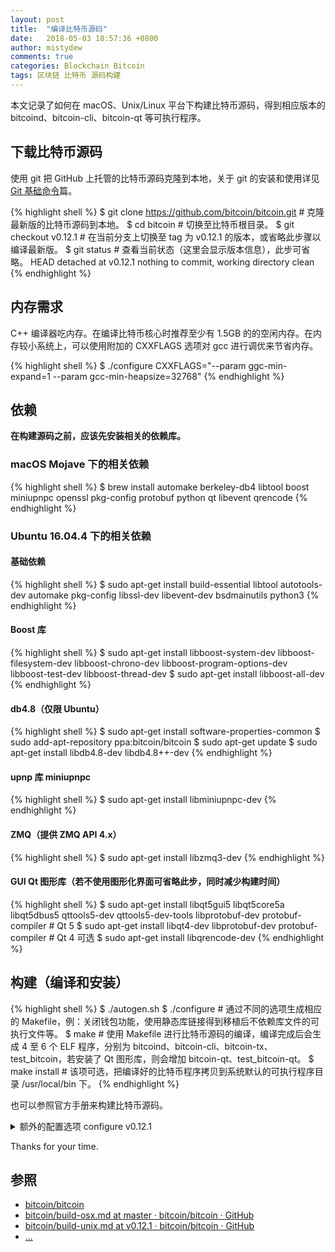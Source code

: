 ```yaml
---
layout: post
title:  "编译比特币源码"
date:   2018-05-03 18:57:36 +0800
author: mistydew
comments: true
categories: Blockchain Bitcoin
tags: 区块链 比特币 源码构建
---
```

本文记录了如何在 macOS、Unix/Linux 平台下构建比特币源码，得到相应版本的 bitcoind、bitcoin-cli、bitcoin-qt 等可执行程序。

## 下载比特币源码

使用 git 把 GitHub 上托管的比特币源码克隆到本地，关于 git 的安装和使用详见 [Git 基础命令](/blog/2018/04/git-commands.html)篇。

{% highlight shell %}
$ git clone https://github.com/bitcoin/bitcoin.git # 克隆最新版的比特币源码到本地。
$ cd bitcoin # 切换至比特币根目录。
$ git checkout v0.12.1 # 在当前分支上切换至 tag 为 v0.12.1 的版本，或省略此步骤以编译最新版。
$ git status # 查看当前状态（这里会显示版本信息），此步可省略。
HEAD detached at v0.12.1
nothing to commit, working directory clean
{% endhighlight %}

## 内存需求

C++ 编译器吃内存。在编译比特币核心时推荐至少有 1.5GB 的的空闲内存。在内存较小系统上，可以使用附加的 CXXFLAGS 选项对 gcc 进行调优来节省内存。

{% highlight shell %}
$ ./configure CXXFLAGS="--param ggc-min-expand=1 --param gcc-min-heapsize=32768"
{% endhighlight %}

## 依赖

**在构建源码之前，应该先安装相关的依赖库。**

### macOS Mojave 下的相关依赖

{% highlight shell %}
$ brew install automake berkeley-db4 libtool boost miniupnpc openssl pkg-config protobuf python qt libevent qrencode
{% endhighlight %}

### Ubuntu 16.04.4 下的相关依赖

#### 基础依赖

{% highlight shell %}
$ sudo apt-get install build-essential libtool autotools-dev automake pkg-config libssl-dev libevent-dev bsdmainutils python3
{% endhighlight %}

#### Boost 库

{% highlight shell %}
$ sudo apt-get install libboost-system-dev libboost-filesystem-dev libboost-chrono-dev libboost-program-options-dev libboost-test-dev libboost-thread-dev
$ sudo apt-get install libboost-all-dev
{% endhighlight %}

#### db4.8（仅限 Ubuntu）

{% highlight shell %}
$ sudo apt-get install software-properties-common
$ sudo add-apt-repository ppa:bitcoin/bitcoin
$ sudo apt-get update
$ sudo apt-get install libdb4.8-dev libdb4.8++-dev
{% endhighlight %}

#### upnp 库 miniupnpc

{% highlight shell %}
$ sudo apt-get install libminiupnpc-dev
{% endhighlight %}

#### ZMQ（提供 ZMQ API 4.x）

{% highlight shell %}
$ sudo apt-get install libzmq3-dev
{% endhighlight %}

#### GUI Qt 图形库（若不使用图形化界面可省略此步，同时减少构建时间）

{% highlight shell %}
$ sudo apt-get install libqt5gui5 libqt5core5a libqt5dbus5 qttools5-dev qttools5-dev-tools libprotobuf-dev protobuf-compiler # Qt 5
$ sudo apt-get install libqt4-dev libprotobuf-dev protobuf-compiler # Qt 4 可选
$ sudo apt-get install libqrencode-dev
{% endhighlight %}

## 构建（编译和安装）

{% highlight shell %}
$ ./autogen.sh
$ ./configure # 通过不同的选项生成相应的 Makefile，例：关闭钱包功能，使用静态库链接得到移植后不依赖库文件的可执行文件等。
$ make # 使用 Makefile 进行比特币源码的编译，编译完成后会生成 4 至 6 个 ELF 程序，分别为 bitcoind、bitcoin-cli、bitcoin-tx、test_bitcoin，若安装了 Qt 图形库，则会增加 bitcoin-qt、test_bitcoin-qt。
$ make install # 该项可选，把编译好的比特币程序拷贝到系统默认的可执行程序目录 /usr/local/bin 下。
{% endhighlight %}

也可以参照官方手册来构建比特币源码。

<details>
<summary>额外的配置选项 configure v0.12.1</summary>
{% highlight shell %}
$ ./configure --help
`configure' configures Bitcoin Core 0.12.1 to adapt to many kinds of systems.

Usage: ./configure [OPTION]... [VAR=VALUE]...

To assign environment variables (e.g., CC, CFLAGS...), specify them as
VAR=VALUE.  See below for descriptions of some of the useful variables.

Defaults for the options are specified in brackets.

Configuration:
  -h, --help              display this help and exit
      --help=short        display options specific to this package
      --help=recursive    display the short help of all the included packages
  -V, --version           display version information and exit
  -q, --quiet, --silent   do not print `checking ...' messages
      --cache-file=FILE   cache test results in FILE [disabled]
  -C, --config-cache      alias for `--cache-file=config.cache'
  -n, --no-create         do not create output files
      --srcdir=DIR        find the sources in DIR [configure dir or `..']

Installation directories:
  --prefix=PREFIX         install architecture-independent files in PREFIX
                          [/usr/local]
  --exec-prefix=EPREFIX   install architecture-dependent files in EPREFIX
                          [PREFIX]

By default, `make install' will install all the files in
`/usr/local/bin', `/usr/local/lib' etc.  You can specify
an installation prefix other than `/usr/local' using `--prefix',
for instance `--prefix=$HOME'.

For better control, use the options below.

Fine tuning of the installation directories:
  --bindir=DIR            user executables [EPREFIX/bin]
  --sbindir=DIR           system admin executables [EPREFIX/sbin]
  --libexecdir=DIR        program executables [EPREFIX/libexec]
  --sysconfdir=DIR        read-only single-machine data [PREFIX/etc]
  --sharedstatedir=DIR    modifiable architecture-independent data [PREFIX/com]
  --localstatedir=DIR     modifiable single-machine data [PREFIX/var]
  --libdir=DIR            object code libraries [EPREFIX/lib]
  --includedir=DIR        C header files [PREFIX/include]
  --oldincludedir=DIR     C header files for non-gcc [/usr/include]
  --datarootdir=DIR       read-only arch.-independent data root [PREFIX/share]
  --datadir=DIR           read-only architecture-independent data [DATAROOTDIR]
  --infodir=DIR           info documentation [DATAROOTDIR/info]
  --localedir=DIR         locale-dependent data [DATAROOTDIR/locale]
  --mandir=DIR            man documentation [DATAROOTDIR/man]
  --docdir=DIR            documentation root [DATAROOTDIR/doc/bitcoin]
  --htmldir=DIR           html documentation [DOCDIR]
  --dvidir=DIR            dvi documentation [DOCDIR]
  --pdfdir=DIR            pdf documentation [DOCDIR]
  --psdir=DIR             ps documentation [DOCDIR]

Program names:
  --program-prefix=PREFIX            prepend PREFIX to installed program names
  --program-suffix=SUFFIX            append SUFFIX to installed program names
  --program-transform-name=PROGRAM   run sed PROGRAM on installed program names

System types:
  --build=BUILD     configure for building on BUILD [guessed]
  --host=HOST       cross-compile to build programs to run on HOST [BUILD]

Optional Features:
  --disable-option-checking  ignore unrecognized --enable/--with options
  --disable-FEATURE       do not include FEATURE (same as --enable-FEATURE=no)
  --enable-FEATURE[=ARG]  include FEATURE [ARG=yes]
  --enable-silent-rules   less verbose build output (undo: "make V=1")
  --disable-silent-rules  verbose build output (undo: "make V=0")
  --disable-maintainer-mode
                          disable make rules and dependencies not useful (and
                          sometimes confusing) to the casual installer
  --enable-dependency-tracking
                          do not reject slow dependency extractors
  --disable-dependency-tracking
                          speeds up one-time build
  --enable-shared[=PKGS]  build shared libraries [default=yes]
  --enable-static[=PKGS]  build static libraries [default=yes]
  --enable-fast-install[=PKGS]
                          optimize for fast installation [default=yes]
  --disable-libtool-lock  avoid locking (might break parallel builds)
  --disable-wallet        disable wallet (enabled by default)
  --enable-upnp-default   if UPNP is enabled, turn it on at startup (default
                          is no)
  --disable-tests         do not compile tests (default is to compile)
  --disable-gui-tests     do not compile GUI tests (default is to compile if
                          GUI and tests enabled)
  --disable-bench         do not compile benchmarks (default is to compile)
  --enable-comparison-tool-reorg-tests
                          enable expensive reorg tests in the comparison tool
                          (default no)
  --enable-extended-rpc-tests
                          enable expensive RPC tests when using lcov (default
                          no)
  --disable-hardening     do not attempt to harden the resulting executables
                          (default is to harden)
  --enable-reduce-exports attempt to reduce exported symbols in the resulting
                          executables (default is no)
  --disable-ccache        do not use ccache for building (default is to use if
                          found)
  --enable-lcov           enable lcov testing (default is no)
  --enable-glibc-back-compat
                          enable backwards compatibility with glibc
  --disable-zmq           disable ZMQ notifications
  --enable-debug          use debug compiler flags and macros (default is no)
  --disable-largefile     omit support for large files

Optional Packages:
  --with-PACKAGE[=ARG]    use PACKAGE [ARG=yes]
  --without-PACKAGE       do not use PACKAGE (same as --with-PACKAGE=no)
  --with-pic[=PKGS]       try to use only PIC/non-PIC objects [default=use
                          both]
  --with-aix-soname=aix|svr4|both
                          shared library versioning (aka "SONAME") variant to
                          provide on AIX, [default=aix].
  --with-gnu-ld           assume the C compiler uses GNU ld [default=no]
  --with-sysroot[=DIR]    Search for dependent libraries within DIR (or the
                          compiler's sysroot if not specified).
  --with-miniupnpc        enable UPNP (default is yes if libminiupnpc is
                          found)
  --with-comparison-tool  path to java comparison tool (requires
                          --enable-tests)
  --with-qrencode         enable QR code support (default is yes if qt is
                          enabled and libqrencode is found)
  --with-protoc-bindir=BIN_DIR
                          specify protoc bin path
  --with-utils            build bitcoin-cli bitcoin-tx (default=yes)
  --with-libs             build libraries (default=yes)
  --with-daemon           build bitcoind daemon (default=yes)
  --with-incompatible-bdb allow using a bdb version other than 4.8
  --with-gui[=no|qt4|qt5|auto]
                          build bitcoin-qt GUI (default=auto, qt5 tried first)
  --with-qt-incdir=INC_DIR
                          specify qt include path (overridden by pkgconfig)
  --with-qt-libdir=LIB_DIR
                          specify qt lib path (overridden by pkgconfig)
  --with-qt-plugindir=PLUGIN_DIR
                          specify qt plugin path (overridden by pkgconfig)
  --with-qt-translationdir=PLUGIN_DIR
                          specify qt translation path (overridden by
                          pkgconfig)
  --with-qt-bindir=BIN_DIR
                          specify qt bin path
  --with-qtdbus           enable DBus support (default is yes if qt is enabled
                          and QtDBus is found)
  --with-boost[=ARG]      use Boost library from a standard location
                          (ARG=yes), from the specified location (ARG=<path>),
                          or disable it (ARG=no) [ARG=yes]
  --with-boost-libdir=LIB_DIR
                          Force given directory for boost libraries. Note that
                          this will override library path detection, so use
                          this parameter only if default library detection
                          fails and you know exactly where your boost
                          libraries are located.
  --with-boost-system[=special-lib]
                          use the System library from boost - it is possible
                          to specify a certain library for the linker e.g.
                          --with-boost-system=boost_system-gcc-mt
  --with-boost-filesystem[=special-lib]
                          use the Filesystem library from boost - it is
                          possible to specify a certain library for the linker
                          e.g. --with-boost-filesystem=boost_filesystem-gcc-mt
  --with-boost-program-options[=special-lib]
                          use the program options library from boost - it is
                          possible to specify a certain library for the linker
                          e.g.
                          --with-boost-program-options=boost_program_options-gcc-mt-1_33_1
  --with-boost-thread[=special-lib]
                          use the Thread library from boost - it is possible
                          to specify a certain library for the linker e.g.
                          --with-boost-thread=boost_thread-gcc-mt
  --with-boost-chrono[=special-lib]
                          use the Chrono library from boost - it is possible
                          to specify a certain library for the linker e.g.
                          --with-boost-chrono=boost_chrono-gcc-mt
  --with-boost-unit-test-framework[=special-lib]
                          use the Unit_Test_Framework library from boost - it
                          is possible to specify a certain library for the
                          linker e.g.
                          --with-boost-unit-test-framework=boost_unit_test_framework-gcc

Some influential environment variables:
  CXX         C++ compiler command
  CXXFLAGS    C++ compiler flags
  LDFLAGS     linker flags, e.g. -L<lib dir> if you have libraries in a
              nonstandard directory <lib dir>
  LIBS        libraries to pass to the linker, e.g. -l<library>
  CPPFLAGS    (Objective) C/C++ preprocessor flags, e.g. -I<include dir> if
              you have headers in a nonstandard directory <include dir>
  OBJCXX      Objective C++ compiler command
  OBJCXXFLAGS Objective C++ compiler flags
  CC          C compiler command
  CFLAGS      C compiler flags
  LT_SYS_LIBRARY_PATH
              User-defined run-time library search path.
  CPP         C preprocessor
  CXXCPP      C++ preprocessor
  PKG_CONFIG  path to pkg-config utility
  PKG_CONFIG_PATH
              directories to add to pkg-config's search path
  PKG_CONFIG_LIBDIR
              path overriding pkg-config's built-in search path
  QT_CFLAGS   C compiler flags for QT, overriding pkg-config
  QT_LIBS     linker flags for QT, overriding pkg-config
  QT_TEST_CFLAGS
              C compiler flags for QT_TEST, overriding pkg-config
  QT_TEST_LIBS
              linker flags for QT_TEST, overriding pkg-config
  QT_DBUS_CFLAGS
              C compiler flags for QT_DBUS, overriding pkg-config
  QT_DBUS_LIBS
              linker flags for QT_DBUS, overriding pkg-config
  QTPLATFORM_CFLAGS
              C compiler flags for QTPLATFORM, overriding pkg-config
  QTPLATFORM_LIBS
              linker flags for QTPLATFORM, overriding pkg-config
  X11XCB_CFLAGS
              C compiler flags for X11XCB, overriding pkg-config
  X11XCB_LIBS linker flags for X11XCB, overriding pkg-config
  QTXCBQPA_CFLAGS
              C compiler flags for QTXCBQPA, overriding pkg-config
  QTXCBQPA_LIBS
              linker flags for QTXCBQPA, overriding pkg-config
  QTPRINT_CFLAGS
              C compiler flags for QTPRINT, overriding pkg-config
  QTPRINT_LIBS
              linker flags for QTPRINT, overriding pkg-config
  SSL_CFLAGS  C compiler flags for SSL, overriding pkg-config
  SSL_LIBS    linker flags for SSL, overriding pkg-config
  CRYPTO_CFLAGS
              C compiler flags for CRYPTO, overriding pkg-config
  CRYPTO_LIBS linker flags for CRYPTO, overriding pkg-config
  PROTOBUF_CFLAGS
              C compiler flags for PROTOBUF, overriding pkg-config
  PROTOBUF_LIBS
              linker flags for PROTOBUF, overriding pkg-config
  QR_CFLAGS   C compiler flags for QR, overriding pkg-config
  QR_LIBS     linker flags for QR, overriding pkg-config
  EVENT_CFLAGS
              C compiler flags for EVENT, overriding pkg-config
  EVENT_LIBS  linker flags for EVENT, overriding pkg-config
  EVENT_PTHREADS_CFLAGS
              C compiler flags for EVENT_PTHREADS, overriding pkg-config
  EVENT_PTHREADS_LIBS
              linker flags for EVENT_PTHREADS, overriding pkg-config
  ZMQ_CFLAGS  C compiler flags for ZMQ, overriding pkg-config
  ZMQ_LIBS    linker flags for ZMQ, overriding pkg-config

Use these variables to override the choices made by `configure' or to help
it to find libraries and programs with nonstandard names/locations.

Report bugs to <https://github.com/bitcoin/bitcoin/issues>.
{% endhighlight %}
</details>

Thanks for your time.

## 参照
* [bitcoin/bitcoin](https://github.com/bitcoin/bitcoin)
* [bitcoin/build-osx.md at master · bitcoin/bitcoin · GitHub](https://github.com/bitcoin/bitcoin/blob/master/doc/build-osx.md)
* [bitcoin/build-unix.md at v0.12.1 · bitcoin/bitcoin · GitHub](https://github.com/bitcoin/bitcoin/blob/v0.12.1/doc/build-unix.md)
* [...](https://github.com/mistydew/blockchain)
